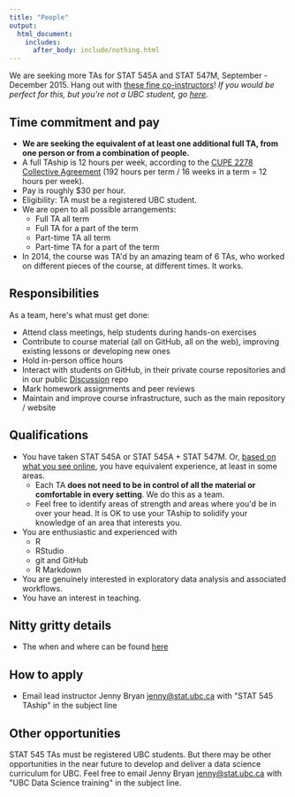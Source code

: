 ```yaml
---
title: "People"
output:
  html_document:
    includes:
      after_body: include/nothing.html
---
```


We are seeking more TAs for STAT 545A and STAT 547M, September - December 2015. Hang out with [these fine co-instructors](people.html)! *If you would be perfect for this, but you're not a UBC student, go [here](#other-opportunities).*

## Time commitment and pay

  * **We are seeking the equivalent of at least one additional full TA, from one person or from a combination of people.**
  * A full TAship is 12 hours per week, according to the [CUPE 2278 Collective Agreement](http://cupe2278.ca/documents-and-information/collective-agreement/) (192 hours per term / 16 weeks in a term = 12 hours per week).
  * Pay is roughly $30 per hour.
  * Eligibility: TA must be a registered UBC student.
  * We are open to all possible arrangements:
    - Full TA all term
    - Full TA for a part of the term
    - Part-time TA all term
    - Part-time TA for a part of the term
  * In 2014, the course was TA'd by an amazing team of 6 TAs, who worked on different pieces of the course, at different times. It works.

## Responsibilities

As a team, here's what must get done:

  * Attend class meetings, help students during hands-on exercises
  * Contribute to course material (all on GitHub, all on the web), improving existing lessons or developing new ones
  * Hold in-person office hours
  * Interact with students on GitHub, in their private course repositories and in our public [Discussion](https://github.com/STAT545-UBC/Discussion/issues) repo
  * Mark homework assignments and peer reviews
  * Maintain and improve course infrastructure, such as the main repository / website
  
## Qualifications

  * You have taken STAT 545A or STAT 545A + STAT 547M. Or, [based on what you see online](http://stat545-ubc.github.io/topics.html), you have equivalent experience, at least in some areas.
    - Each TA **does not need to be in control of all the material or comfortable in every setting**. We do this as a team.
    - Feel free to identify areas of strength and areas where you'd be in over your head. It is OK to use your TAship to solidify your knowledge of an area that interests you.
  * You are enthusiastic and experienced with
    - R
    - RStudio
    - git and GitHub
    - R Markdown
  * You are genuinely interested in exploratory data analysis and associated workflows.
  * You have an interest in teaching.

## Nitty gritty details

  * The when and where can be found [here](http://stat545-ubc.github.io/faq.html)
  
## How to apply

  * Email lead instructor Jenny Bryan <jenny@stat.ubc.ca> with "STAT 545 TAship" in the subject line

## Other opportunities <a id="other-opportunities"></a>

STAT 545 TAs must be registered UBC students. But there may be other opportunities in the near future to develop and deliver a data science curriculum for UBC. Feel free to email Jenny Bryan <jenny@stat.ubc.ca> with "UBC Data Science training" in the subject line.